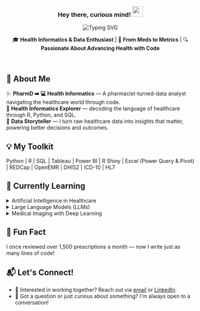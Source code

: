 <div align="center">

<h3>Hey there, curious mind! <img src="https://media.giphy.com/media/hvRJCLFzcasrR4ia7z/giphy.gif" width="28px"></h3>

<img src="https://readme-typing-svg.demolab.com?font=Fira+Code&size=24&pause=300&duration=5000&center=true&vCenter=true&width=435&lines=I'm+Gopi+Krishna+Boppana;Data+Analyst;Health+Informatics+Specialist&color=ff6347" alt="Typing SVG" />


🎓 **Health Informatics & Data Enthusiast** | 💊 **From Meds to Metrics** | 🔍 **Passionate About Advancing Health with Code**

</div>

<br>

## 👤 About Me
🩺 **PharmD ➡️ 💻 Health Informatics** — A pharmacist-turned-data analyst navigating the healthcare world through code.  
🧬 **Health Informatics Explorer** — decoding the language of healthcare through R, Python, and SQL.  
🚀 **Data Storyteller** — I turn raw healthcare data into insights that matter, powering better decisions and outcomes.

## 💡 My Toolkit
Python | R | SQL | Tableau | Power BI | R Shiny | Excel (Power Query & Pivot) | REDCap | OpenEMR | DHIS2 | ICD-10 | HL7


## 🎯 Currently Learning
<details>
  <summary>Artificial Intelligence in Healthcare</summary>
  <ul>
    <li>Exploring AI applications for diagnostics, predictive models, and patient outcome forecasting to enhance healthcare delivery and decision-making.</li>
  </ul>
</details>

<details>
  <summary>Large Language Models (LLMs)</summary>
  <ul>
    <li> Diving into NLP with GPT, BERT, and Transformers for text generation, sentiment analysis, and conversational AI to solve real-world problems.</li>
  </ul>
</details>

<details>
  <summary>Medical Imaging with Deep Learning</summary>
  <ul>
    <li>  Working with Convolutional Neural Networks (CNNs) for medical image analysis, aiming to improve diagnostic accuracy in radiology and pathology.</li>
  </ul>
</details>

## 🌱 Fun Fact
I once reviewed over 1,500 prescriptions a month — now I write just as many lines of code!


## 📬 Let's Connect!
- 💼 Interested in working together? Reach out via [email](mailto:gopikrishnaboppana9598@gmail.com) or [LinkedIn](https://www.linkedin.com/in/gopi-boppana4/).
- 💬 Got a question or just curious about something? I'm always open to a conversation!




